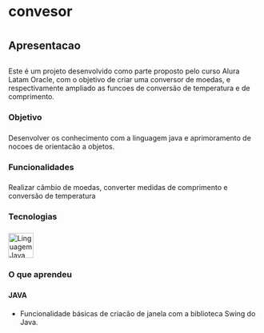 # convesor <h1>
## Apresentacao <h2>

Este é um projeto desenvolvido como parte proposto pelo curso Alura Latam Oracle, com o objetivo de criar uma conversor de moedas, e respectivamente ampliado as funcoes de conversão de temperatura e de comprimento.

### Objetivo <h3>

Desenvolver os conhecimento com a linguagem java e aprimoramento de nocoes de orientacão a objetos.

### Funcionalidades <h3>

Realizar câmbio de moedas, converter medidas de comprimento e conversão de temperatura

### Tecnologias <h3>

<img height="50px" width="50px" alt="Linguagem Java" pointer-events: none src="https://cdn.jsdelivr.net/gh/devicons/devicon/icons/java/java-original.svg" />

### O que aprendeu <h3>

#### JAVA <h4>

* Funcionalidade básicas de criacão de janela com a biblioteca Swing do Java.
